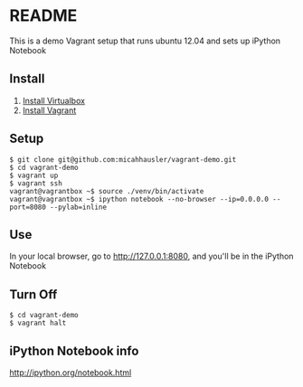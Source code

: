 README
======

This is a demo Vagrant setup that runs ubuntu 12.04 and sets up iPython Notebook

Install
-------

1. [Install Virtualbox](https://www.virtualbox.org/wiki/Downloads)
2. [Install Vagrant](http://docs.vagrantup.com/v2/installation/index.html)

Setup
-----

```
$ git clone git@github.com:micahhausler/vagrant-demo.git
$ cd vagrant-demo
$ vagrant up
$ vagrant ssh
vagrant@vagrantbox ~$ source ./venv/bin/activate
vagrant@vagrantbox ~$ ipython notebook --no-browser --ip=0.0.0.0 --port=8080 --pylab=inline
```

Use
---

In your local browser, go to http://127.0.0.1:8080, and you'll be in the iPython Notebook

Turn Off
--------

```
$ cd vagrant-demo
$ vagrant halt
```

iPython Notebook info
---------------------
http://ipython.org/notebook.html

